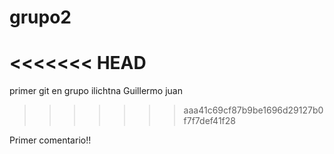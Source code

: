 
# grupo2
<<<<<<< HEAD
=======
primer git en grupo
ilichtna
Guillermo
juan 
>>>>>>> aaa41c69cf87b9be1696d29127b0f7f7def41f28


Primer comentario!!